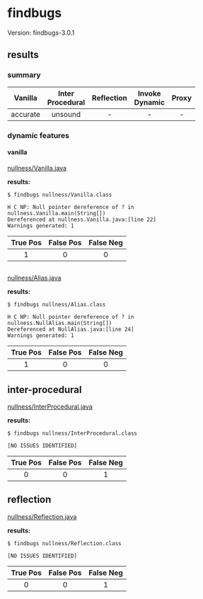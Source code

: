 
# findbugs

Version: findbugs-3.0.1

## results

### summary

| Vanilla | Inter<br />Procedural | Reflection | Invoke<br />Dynamic | Proxy |
| :---: | :---: | :---: | :---: | :---: |
| accurate | unsound | - | - | - |

### dynamic features

#### vanilla
[nullness/Vanilla.java](https://github.com/michaelemery/staticanalysis/blob/master/checker/nullness/Vanilla.java)

**results:**

```
$ findbugs nullness/Vanilla.class 

H C NP: Null pointer dereference of ? in nullness.Vanilla.main(String[])  
Dereferenced at nullness.Vanilla.java:[line 22]
Warnings generated: 1
```

| True Pos | False Pos | False Neg |
| :---: | :---: | :---: |
| 1 | 0 | 0 |

## 

[nullness/Alias.java](https://github.com/michaelemery/staticanalysis/blob/master/checker/nullness/Alias.java)

**results:**

```
$ findbugs nullness/Alias.class 

H C NP: Null pointer dereference of ? in nullness.NullAlias.main(String[])  
Dereferenced at NullAlias.java:[line 24]
Warnings generated: 1
```

| True Pos | False Pos | False Neg |
| :---: | :---: | :---: |
| 1 | 0 | 0 |

## inter-procedural

[nullness/InterProcedural.java](https://github.com/michaelemery/staticanalysis/blob/master/checker/nullness/InterProcedural.java)

**results:**

```
$ findbugs nullness/InterProcedural.class 

[NO ISSUES IDENTIFIED]
```

| True Pos | False Pos | False Neg |
| :---: | :---: | :---: |
| 0 | 0 | 1 |

## reflection

[nullness/Reflection.java](https://github.com/michaelemery/staticanalysis/blob/master/checker/nullness/Reflection.java)

**results:**

```
$ findbugs nullness/Reflection.class 

[NO ISSUES IDENTIFIED]
```

| True Pos | False Pos | False Neg |
| :---: | :---: | :---: |
| 0 | 0 | 1 |

